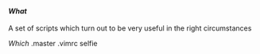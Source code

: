 <i><h4>What</h4></i>
A set of scripts which turn out to be very useful in the right circumstances

<i>Which</i>
.master
.vimrc
selfie
